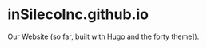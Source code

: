 # inSilecoInc.github.io

Our Website (so far, built with [Hugo](https://gohugo.io/) and the [forty](https://themes.gohugo.io/forty/) theme]).
